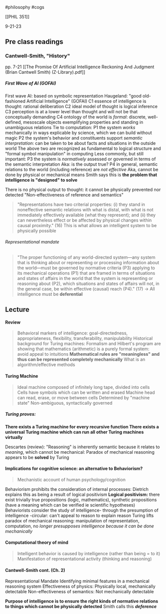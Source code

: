#philosophy 
#cogs 

[[PHIL 351]]

9-21-23
## Pre class readings

### Cantwell-Smith, "History"
pp. 7-21 [[The Promise Of Artificial Intelligence Reckoning And Judgment (Brian Cantwell Smith) (Z-Library).pdf]]

##### First Wave of AI (GOFAI)
First wave AI: based on symbolic representation 
Haugeland: "good old-fashioned Artificial Intelligence" (GOFAI)
	C1 essence of intelligence is thought: rational deliberation
	C2 ideal model of thought is logical inference
	C3 perception is at a lower level than thought and will not be that conceptually demanding 
	C4 ontology of the world is *formal*: discrete, well-defined, mesoscale objects exemplifying properties and standing in unambiguous relations
Tie to computation: 
	P1 the system *works* mechanically in ways explicable by science, which we can build without magic
	P2 the system's behavior and constituents support *semantic interpretation*: can be taken to be about facts and situations in the outside world
		The above two are recognized as fundamental to logical structure and "formal symbol manipulation" in computing 
		Less commonly, but still important: 
	P3 the system is *normatively* assessed or governed in terms of the semantic interpretation
		Aka: is the output true? 
	P4 in general, semantic relations to the world (including reference) are *not effective*
		Aka, cannot be done by physical or mechanical means 
		Smith says this is **the problem that intelligence is "designed" to solve**

There is no physical output to thought: it cannot be physically prevented nor detected
"Non-effectiveness of reference and semantics"

> "Representations have two criterial properties: (i) they stand in noneffective semantic relations with what is distal, with what is not immediately effectively available (what they represent); and (ii) they can nevertheless effect or be affected by physical changes within causal proximity." (16)
> 	This is what allows an intelligent system to be physically possible
###### Representational mandate
> "The proper functioning of any world-directed system—any system that is thinking about or representing or processing information about the world—must be governed by normative criteria (P3) applying to its mechanical operations (P1) that are framed in terms of situations and states of affairs in the world that the system is representing or reasoning about (P2), which situations and states of affairs will not, in the general case, be within effective (causal) reach (P4)."
> (17)
> 	-> All intelligence must be **deferential**



## Lecture

#### Review
> Behavioral markers of intelligence:
> 	goal-directedness, appropriateness, flexibility, transferability, manipulability
> Historical background for Turing machines:
> 	Formalism and Hilbert's program are showing that mathematics (arithmetic) is a purely formal system: avoid appeal to intuitions
> 		**Mathematical rules are "meaningless" and thus can be represented completely mechanically**
> 	What is an algorithm/effective methods

#### Turing Machine
> Ideal machine composed of infinitely long tape, divided into cells
> Cells have symbols which can be written and erased
> Machine head can read, erase, or move between cells
> 	Determined by "machine state"
> Non-ambiguous, syntactically governed

##### Turing proves:
**There exists a Turing machine for every recursive function 
There exists a universal Turing machine which can run all other Turing machines virtually** 

Descartes (review): "Reasoning" is inherently semantic because it relates to *meaning*, which cannot be mechanical: Paradox of mechanical reasoning appears to be **solved** by Turing

#### Implications for cognitive science: an alternative to Behaviorism?
> Mechanistic account of human psychology/cognition 

Behaviorism prohibits the consideration of internal processes: Dietrich explains this as being a result of logical positivism 
	**Logical positivism:** there exist trivially true propositions (logic, mathematics), synthetic propositions (have a meaning which can be verified ie scientific hypotheses)
	Behaviorists consider the study of intelligence- through the presumption of intelligence -circular: can't appeal to reason to explain reason
	Turing lifts paradox of mechanical reasoning: manipulation of representation, computation, no *longer presupposes intelligence because it can be done mechanically*

#### Computational theory of mind
> Intelligent behavior is caused by intelligence (rather than being = to it)
> 	Manifestation of representational activity (thinking and reasoning)

#### Cantwell-Smith cont. (Ch. 2)
Representational Mandate
Identifying minimal features in a mechanical reasoning system
	Effectiveness of physics: Physically local, mechanically detectable
	Non-effectiveness of semantics: Not mechanically detectable

**Purpose of intelligence is to ensure the right kinds of normative relations to things which cannot be physically detected** 
	Smith calls this ***deference***




